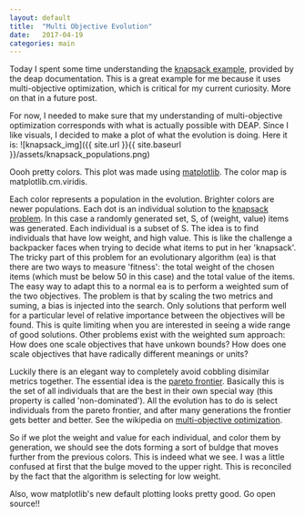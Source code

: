 ```yaml
---
layout: default
title:  "Multi Objective Evolution"
date:   2017-04-19 
categories: main
---
```


Today I spent some time understanding the [knapsack example](http://deap.readthedocs.io/en/master/examples/ga_knapsack.html?highlight=pareto), provided by the deap documentation. This is a great example for me because it uses multi-objective optimization, which is critical for my current curiosity. More on that in a future post.

For now, I needed to make sure that my understanding of multi-objective optimization corresponds with what is actually possible with DEAP. Since I like visuals, I decided to make a plot of what the evolution is doing. Here it is: 
![knapsack_img]({{ site.url }}{{ site.baseurl }}/assets/knapsack_populations.png)

Oooh pretty colors. This plot was made using [matplotlib](https://matplotlib.org/). The color map is matplotlib.cm.viridis.

Each color represents a population in the evolution. Brighter colors are newer populations. Each dot is an individual solution to the [knapsack problem](https://en.wikipedia.org/wiki/Knapsack_problem). In this case a randomly generated set, S, of (weight, value) items was generated. Each individual is a subset of S. The idea is to find individuals that have low weight, and high value. This is like the challenge a backpacker faces when trying to decide what items to put in her 'knapsack'. 
The tricky part of this problem for an evolutionary algorithm (ea) is that there are two ways to measure 'fitness': the total weight of the chosen items (which must be below 50 in this case) and the total value of the items. The easy way to adapt this to a normal ea is to perform a weighted sum of the two objectives. The problem is that by scaling the two metrics and suming, a bias is injected into the search. Only solutions that perform well for a particular level of relative importance between the objectives will be found. This is quite limiting when you are interested in seeing a wide range of good solutions. Other problems exist with the weighted sum approach: How does one scale objectives that have unkown bounds? How does one scale objectives that have radically different meanings or units?

Luckily there is an elegant way to completely avoid cobbling disimilar metrics together. The essential idea is the [pareto frontier](https://en.wikipedia.org/wiki/Pareto_efficiency). Basically this is the set of all individuals that are the best in their own special way (this property is called 'non-dominated'). All the evolution has to do is select individuals from the pareto frontier, and after many generations the frontier gets better and better. See the wikipedia on [multi-objective optimization](https://en.wikipedia.org/wiki/Multi-objective_optimization).

So if we plot the weight and value for each individual, and color them by generation, we should see the dots forming a sort of buldge that moves further from the previous colors. This is indeed what we see. I was a little confused at first that the bulge moved to the upper right. This is reconciled by the fact that the algorithm is selecting for low weight. 

Also, wow matplotlib's new default plotting looks pretty good. Go open source!!


